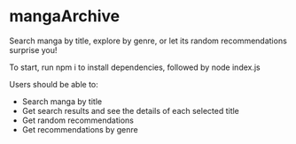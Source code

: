 # mangaArchive
Search manga by title, explore by genre, or let its random recommendations surprise you!

To start, run npm i to install dependencies, followed by node index.js

Users should be able to:
- Search manga by title
- Get search results and see the details of each selected title
- Get random recommendations
- Get recommendations by genre
